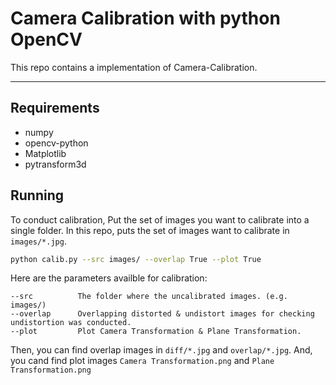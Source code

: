 # Camera Calibration with python OpenCV

<!-- TOC -->


This repo contains a implementation of Camera-Calibration.
***
## Requirements

- numpy
- opencv-python
- Matplotlib
- pytransform3d


## Running
To conduct calibration, Put the set of images you want to calibrate into a single folder.
In this repo, puts the set of images want to calibrate in `images/*.jpg`.

```bash
python calib.py --src images/ --overlap True --plot True
```

Here are the parameters availble for calibration:
```
--src          The folder where the uncalibrated images. (e.g. images/)
--overlap      Overlapping distorted & undistort images for checking undistortion was conducted.
--plot         Plot Camera Transformation & Plane Transformation.
```


Then, you can find overlap images in `diff/*.jpg` and `overlap/*.jpg`.
And, you cand find plot images `Camera Transformation.png` and `Plane Transformation.png`